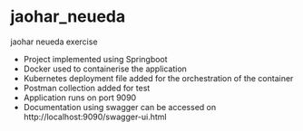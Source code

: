 # jaohar_neueda
jaohar neueda exercise


- Project implemented using Springboot
- Docker used to containerise the application
- Kubernetes deployment file added for the orchestration of the container
- Postman collection added for test
- Application runs on port 9090
- Documentation using swagger can be accessed on http://localhost:9090/swagger-ui.html
